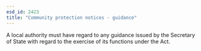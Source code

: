 ```yaml
---
esd_id: 2423
title: "Community protection notices - guidance"
---
```


A local authority must have regard to any guidance issued by the Secretary of State with regard to the exercise of its functions under the Act.

